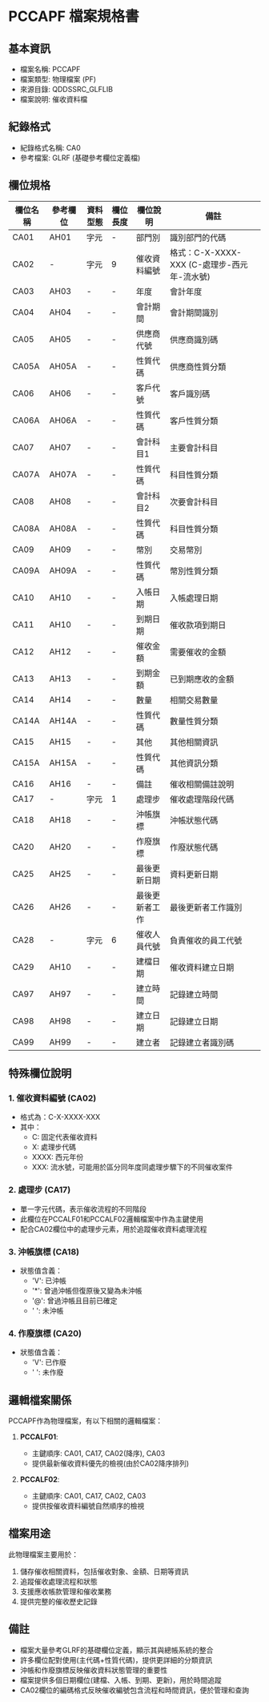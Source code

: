 # PCCAPF 檔案規格書

## 基本資訊
- 檔案名稱: PCCAPF
- 檔案類型: 物理檔案 (PF)
- 來源目錄: QDDSSRC_GLFLIB
- 檔案說明: 催收資料檔

## 紀錄格式
- 紀錄格式名稱: CA0
- 參考檔案: GLRF (基礎參考欄位定義檔)

## 欄位規格
| 欄位名稱 | 參考欄位 | 資料型態 | 欄位長度 | 欄位說明 | 備註 |
|---------|---------|---------|---------|---------|------|
| CA01 | AH01 | 字元 | - | 部門別 | 識別部門的代碼 |
| CA02 | - | 字元 | 9 | 催收資料編號 | 格式：C-X-XXXX-XXX (C-處理步-西元年-流水號) |
| CA03 | AH03 | - | - | 年度 | 會計年度 |
| CA04 | AH04 | - | - | 會計期間 | 會計期間識別 |
| CA05 | AH05 | - | - | 供應商代號 | 供應商識別碼 |
| CA05A | AH05A | - | - | 性質代碼 | 供應商性質分類 |
| CA06 | AH06 | - | - | 客戶代號 | 客戶識別碼 |
| CA06A | AH06A | - | - | 性質代碼 | 客戶性質分類 |
| CA07 | AH07 | - | - | 會計科目1 | 主要會計科目 |
| CA07A | AH07A | - | - | 性質代碼 | 科目性質分類 |
| CA08 | AH08 | - | - | 會計科目2 | 次要會計科目 |
| CA08A | AH08A | - | - | 性質代碼 | 科目性質分類 |
| CA09 | AH09 | - | - | 幣別 | 交易幣別 |
| CA09A | AH09A | - | - | 性質代碼 | 幣別性質分類 |
| CA10 | AH10 | - | - | 入帳日期 | 入帳處理日期 |
| CA11 | AH10 | - | - | 到期日期 | 催收款項到期日 |
| CA12 | AH12 | - | - | 催收金額 | 需要催收的金額 |
| CA13 | AH13 | - | - | 到期金額 | 已到期應收的金額 |
| CA14 | AH14 | - | - | 數量 | 相關交易數量 |
| CA14A | AH14A | - | - | 性質代碼 | 數量性質分類 |
| CA15 | AH15 | - | - | 其他 | 其他相關資訊 |
| CA15A | AH15A | - | - | 性質代碼 | 其他資訊分類 |
| CA16 | AH16 | - | - | 備註 | 催收相關備註說明 |
| CA17 | - | 字元 | 1 | 處理步 | 催收處理階段代碼 |
| CA18 | AH18 | - | - | 沖帳旗標 | 沖帳狀態代碼 |
| CA20 | AH20 | - | - | 作廢旗標 | 作廢狀態代碼 |
| CA25 | AH25 | - | - | 最後更新日期 | 資料更新日期 |
| CA26 | AH26 | - | - | 最後更新者工作 | 最後更新者工作識別 |
| CA28 | - | 字元 | 6 | 催收人員代號 | 負責催收的員工代號 |
| CA29 | AH10 | - | - | 建檔日期 | 催收資料建立日期 |
| CA97 | AH97 | - | - | 建立時間 | 記錄建立時間 |
| CA98 | AH98 | - | - | 建立日期 | 記錄建立日期 |
| CA99 | AH99 | - | - | 建立者 | 記錄建立者識別碼 |

## 特殊欄位說明
### 1. 催收資料編號 (CA02)
- 格式為：C-X-XXXX-XXX
- 其中：
  - C: 固定代表催收資料
  - X: 處理步代碼
  - XXXX: 西元年份
  - XXX: 流水號，可能用於區分同年度同處理步驟下的不同催收案件

### 2. 處理步 (CA17)
- 單一字元代碼，表示催收流程的不同階段
- 此欄位在PCCALF01和PCCALF02邏輯檔案中作為主鍵使用
- 配合CA02欄位中的處理步元素，用於追蹤催收資料處理流程

### 3. 沖帳旗標 (CA18)
- 狀態值含義：
  - 'V': 已沖帳
  - '*': 曾過沖帳但復原後又變為未沖帳
  - '@': 曾過沖帳且目前已確定
  - ' ': 未沖帳

### 4. 作廢旗標 (CA20)
- 狀態值含義：
  - 'V': 已作廢
  - ' ': 未作廢

## 邏輯檔案關係
PCCAPF作為物理檔案，有以下相關的邏輯檔案：
1. **PCCALF01**:
   - 主鍵順序: CA01, CA17, CA02(降序), CA03
   - 提供最新催收資料優先的檢視(由於CA02降序排列)

2. **PCCALF02**:
   - 主鍵順序: CA01, CA17, CA02, CA03
   - 提供按催收資料編號自然順序的檢視

## 檔案用途
此物理檔案主要用於：
1. 儲存催收相關資料，包括催收對象、金額、日期等資訊
2. 追蹤催收處理流程和狀態
3. 支援應收帳款管理和催收業務
4. 提供完整的催收歷史記錄

## 備註
- 檔案大量參考GLRF的基礎欄位定義，顯示其與總帳系統的整合
- 許多欄位配對使用(主代碼+性質代碼)，提供更詳細的分類資訊
- 沖帳和作廢旗標反映催收資料狀態管理的重要性
- 檔案提供多個日期欄位(建檔、入帳、到期、更新)，用於時間追蹤
- CA02欄位的編碼格式反映催收編號包含流程和時間資訊，便於管理和查詢 